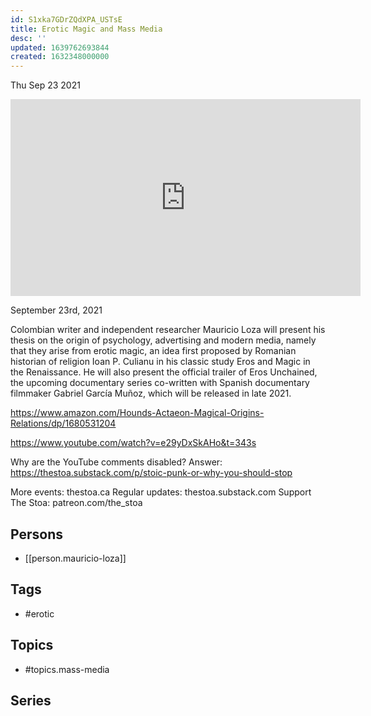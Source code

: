 ```yaml
---
id: S1xka7GDrZQdXPA_USTsE
title: Erotic Magic and Mass Media
desc: ''
updated: 1639762693844
created: 1632348000000
---
```





Thu Sep 23 2021

<iframe width="560" height="315" src="https://www.youtube.com/embed/tMsXIX1Gvpw" title="Erotic Magic and Mass Media w/ Mauricio Loza" frameborder="0" allow="accelerometer; autoplay; clipboard-write; encrypted-media; gyroscope; picture-in-picture" allowfullscreen ></iframe>

September 23rd, 2021

Colombian writer and independent researcher Mauricio Loza will present his thesis on the origin of psychology, advertising and modern media, namely that they arise from erotic magic, an idea first proposed by Romanian historian of religion Ioan P. Culianu in his classic study Eros and Magic in the Renaissance. He will also present the official trailer of Eros Unchained, the upcoming documentary series co-written with Spanish documentary filmmaker Gabriel García Muñoz, which will be released in late 2021.

https://www.amazon.com/Hounds-Actaeon-Magical-Origins-Relations/dp/1680531204

https://www.youtube.com/watch?v=e29yDxSkAHo&t=343s

Why are the YouTube comments disabled? Answer: https://thestoa.substack.com/p/stoic-punk-or-why-you-should-stop

More events: thestoa.ca
Regular updates: thestoa.substack.com
Support The Stoa: patreon.com/the_stoa

## Persons

- [[person.mauricio-loza]]

## Tags

- #erotic

## Topics

- #topics.mass-media

## Series



